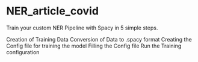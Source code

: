 # NER_article_covid
Train your custom NER Pipeline with Spacy in 5 simple steps.

Creation of Training Data
Conversion of Data to .spacy format
Creating the Config file for training the model
Filling the Config file
Run the Training configuration


